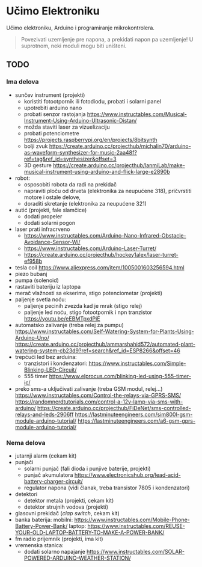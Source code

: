 # Učimo Elektroniku

Učimo elektroniku, Arduino i programiranje mikrokontrolera.

>Povezivati uzemljenje pre napona, a prekidati napon pa uzemljenje! U suprotnom, neki moduli mogu biti uništeni.

## TODO
### Ima delova
- sunčev instrument (projekti)
  - koristiti fotootpornik ili fotodiodu, probati i solarni panel
  - upotrebiti arduino nano
  - probati senzor rastojanja https://www.instructables.com/Musical-Instrument-Using-Arduino-Ultrasonic-Distan/
  - možda staviti laser za vizuelizaciju
  - probati potenciometre https://projects.raspberrypi.org/en/projects/8bitsynth
  - bolji zvuk https://create.arduino.cc/projecthub/michalin70/arduino-as-waveform-synthesizer-for-music-2aa48f?ref=tag&ref_id=synthesizer&offset=3
  - 3D gesture https://create.arduino.cc/projecthub/lanmiLab/make-musical-instrument-using-arduino-and-flick-large-e2890b
- robot:
  - osposobiti robota da radi na prekidač
  - napraviti ploču od drveta (elektronika za neupućene 318), pričvrstiti motore i ostale delove, 
  - doraditi skretanje (elektronika za neupućene 321)
- autić (projekti, fale slamčice)
  - dodati propeler
  - dodati solarni pogon
- laser prati infracrveno
  - https://www.instructables.com/Arduino-Nano-Infrared-Obstacle-Avoidance-Sensor-Wi/
  - https://www.instructables.com/Arduino-Laser-Turret/
  - https://create.arduino.cc/projecthub/hockey1alex/laser-turret-ef958b
- tesla coil https://www.aliexpress.com/item/1005001603256594.html
- piezo bubanj
- pumpa (solenoid)
- rastaviti bateriju iz laptopa
- merač vlažnosti sa ekserima, stigo potenciometar (projekti)
- paljenje svetla noću:
  - paljenje pecinih zvezda kad je mrak (stigo relej)
  - paljenje led noću, stigo fotootpornik i npn tranzistor https://youtu.be/eEBMTpxdPiE
- automatsko zalivanje (treba relej za pumpu)
  https://www.instructables.com/Self-Watering-System-for-Plants-Using-Arduino-Uno/
  https://create.arduino.cc/projecthub/ammarshahid572/automated-plant-watering-system-cb23d9?ref=search&ref_id=ESP8266&offset=46
- trepćući led bez arduina:
  - tranzistori i kondenzatori: https://www.instructables.com/Simple-Blinking-LED-Circuit/
  - 555 timer https://www.elprocus.com/blinking-led-using-555-timer-ic/
- preko sms-a uključivati zalivanje (treba GSM modul, relej...)
  https://www.instructables.com/Control-the-relays-via-GPRS-SMS/
  https://randomnerdtutorials.com/control-a-12v-lamp-via-sms-with-arduino/
  https://create.arduino.cc/projecthub/FiDeNet/sms-controlled-relays-and-leds-2906ff
  https://lastminuteengineers.com/sim800l-gsm-module-arduino-tutorial/
  https://lastminuteengineers.com/a6-gsm-gprs-module-arduino-tutorial/

### Nema delova
- jutarnji alarm (cekam kit)
- punjači
  - solarni punjač (fali dioda i punjive baterije, projekti)
  - punjač akumulatora https://www.electronicshub.org/lead-acid-battery-charger-circuit/
  - regulator napona (vidi članak, treba transistor 7805 i kondenzatori)
- detektori
  - detektor metala (projekti, cekam kit)
  - detektor strujnih vodova (projekti)
- glasovni prekidač (*clap switch*, cekam kit)
- banka baterija:
  mobilni: 
    https://www.instructables.com/Mobile-Phone-Battery-Power-Bank/
  laptop:
    https://www.instructables.com/REUSE-YOUR-OLD-LAPTOP-BATTERY-TO-MAKE-A-POWER-BANK/
- fm radio prijemnik (projekti, ima kit)
- vremenska stanica:
  - dodati solarno napajanje
    https://www.instructables.com/SOLAR-POWERED-ARDUINO-WEATHER-STATION/